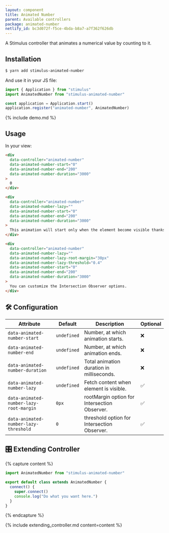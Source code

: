 ```yaml
---
layout: component
title: Animated Number
parent: Available controllers
package: animated-number
netlify_id: bc3d072f-f5ce-4bda-b8a7-a7f362f626db
---
```


A Stimulus controller that animates a numerical value by counting to it.

## Installation

```bash
$ yarn add stimulus-animated-number
```

And use it in your JS file:
```js
import { Application } from "stimulus"
import AnimatedNumber from "stimulus-animated-number"

const application = Application.start()
application.register("animated-number", AnimatedNumber)
```

{% include demo.md %}

## Usage

In your view:
```html
<div
  data-controller="animated-number"
  data-animated-number-start="0"
  data-animated-number-end="200"
  data-animated-number-duration="3000"
>
  0
</div>

<div
  data-controller="animated-number"
  data-animated-number-lazy=""
  data-animated-number-start="0"
  data-animated-number-end="200"
  data-animated-number-duration="3000"
>
  This animation will start only when the element become visible thanks to Intersection Observers.
</div>

<div
  data-controller="animated-number"
  data-animated-number-lazy=""
  data-animated-number-lazy-root-margin="30px"
  data-animated-number-lazy-threshold="0.4"
  data-animated-number-start="0"
  data-animated-number-end="200"
  data-animated-number-duration="3000"
>
  You can customize the Intersection Observer options.
</div>
```

## 🛠 Configuration

| Attribute | Default | Description | Optional |
| --------- | ------- | ----------- | -------- |
| `data-animated-number-start` | `undefined` | Number, at which animation starts. | ❌ |
| `data-animated-number-end` | `undefined` | Number, at which animation ends. | ❌ |
| `data-animated-number-duration` | `undefined` | Total animation duration in milliseconds. | ❌ |
| `data-animated-number-lazy` | `undefined` | Fetch content when element is visible. | ✅ |
| `data-animated-number-lazy-root-margin` | `0px` | rootMargin option for Intersection Observer. | ✅ |
| `data-animated-number-lazy-threshold` | `0` | threshold option for Intersection Observer. | ✅ |

## 🎛 Extending Controller

{% capture content %}
```js
import AnimatedNumber from "stimulus-animated-number"

export default class extends AnimatedNumber {
  connect() {
    super.connect()
    console.log("Do what you want here.")
  }
}
```
{% endcapture %}

{% include extending_controller.md content=content %}
